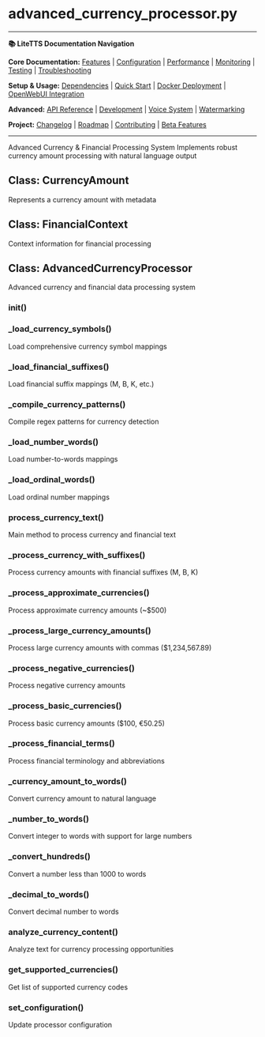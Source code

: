 # advanced_currency_processor.py

---
**📚 LiteTTS Documentation Navigation**

**Core Documentation:** [Features](../../../../../FEATURES.md) | [Configuration](../../../../../CONFIGURATION.md) | [Performance](../../../../../PERFORMANCE.md) | [Monitoring](../../../../../MONITORING.md) | [Testing](../../../../../TESTING.md) | [Troubleshooting](../../../../../TROUBLESHOOTING.md)

**Setup & Usage:** [Dependencies](../../../../../DEPENDENCIES.md) | [Quick Start](../../../../../usage/QUICK_START_COMMANDS.md) | [Docker Deployment](../../../../../usage/DOCKER-DEPLOYMENT.md) | [OpenWebUI Integration](../../../../../usage/OPENWEBUI-INTEGRATION.md)

**Advanced:** [API Reference](../../../../API_REFERENCE.md) | [Development](../../../../../development/README.md) | [Voice System](../../../../../voices/README.md) | [Watermarking](../../../../../WATERMARKING.md)

**Project:** [Changelog](../../../../../CHANGELOG.md) | [Roadmap](../../../../../ROADMAP.md) | [Contributing](../../../../../CONTRIBUTIONS.md) | [Beta Features](../../../../../BETA_FEATURES.md)

---


Advanced Currency & Financial Processing System
Implements robust currency amount processing with natural language output


## Class: CurrencyAmount

Represents a currency amount with metadata

## Class: FinancialContext

Context information for financial processing

## Class: AdvancedCurrencyProcessor

Advanced currency and financial data processing system

### __init__()

### _load_currency_symbols()

Load comprehensive currency symbol mappings

### _load_financial_suffixes()

Load financial suffix mappings (M, B, K, etc.)

### _compile_currency_patterns()

Compile regex patterns for currency detection

### _load_number_words()

Load number-to-words mappings

### _load_ordinal_words()

Load ordinal number mappings

### process_currency_text()

Main method to process currency and financial text

### _process_currency_with_suffixes()

Process currency amounts with financial suffixes (M, B, K)

### _process_approximate_currencies()

Process approximate currency amounts (~$500)

### _process_large_currency_amounts()

Process large currency amounts with commas ($1,234,567.89)

### _process_negative_currencies()

Process negative currency amounts

### _process_basic_currencies()

Process basic currency amounts ($100, €50.25)

### _process_financial_terms()

Process financial terminology and abbreviations

### _currency_amount_to_words()

Convert currency amount to natural language

### _number_to_words()

Convert integer to words with support for large numbers

### _convert_hundreds()

Convert a number less than 1000 to words

### _decimal_to_words()

Convert decimal number to words

### analyze_currency_content()

Analyze text for currency processing opportunities

### get_supported_currencies()

Get list of supported currency codes

### set_configuration()

Update processor configuration


